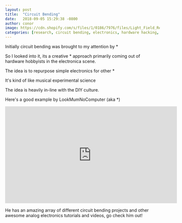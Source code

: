 ```yaml
---
layout: post
title:  "Circuit Bending"
date:   2018-09-05 15:29:38 -0800
author: conor
image: https://cdn.shopify.com/s/files/1/0186/7976/files/Light_Field_Rendering_JPG_2048x.jpg?v=1517027194
categories: [research, circuit bending, electronics, hardware hacking, hacking, DIY]
---
```


Initially circuit bending was brought to my attention by *

So I looked into it, its a creative * approach primarily coming out of hardware hobbyists in the electronica scene.

The idea is to repurpose simple electronics for other *

It's kind of like musical experimental science

The idea is heavily in-line with the DIY culture.

Here's a good example by LookMumNoComputer (aka *) 

<iframe width="560" height="315" src="https://www.youtube.com/embed/4sBRj7amKdI" frameborder="0" allow="accelerometer; autoplay; encrypted-media; gyroscope; picture-in-picture" allowfullscreen></iframe>

He has an amazing array of different circuit bending projects and other awesome analog electronics tutorials and videos, go check him out!



